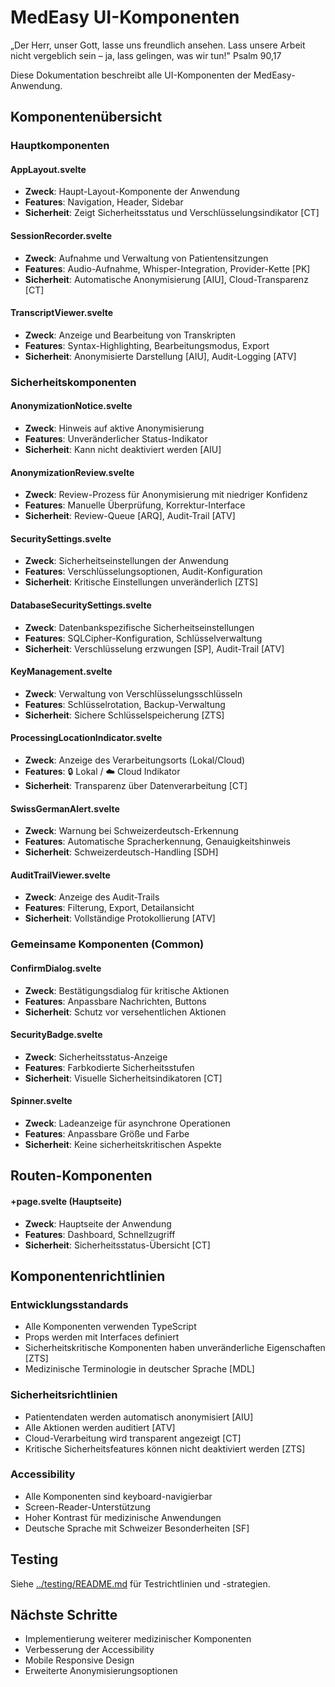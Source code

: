 # MedEasy UI-Komponenten

„Der Herr, unser Gott, lasse uns freundlich ansehen. Lass unsere Arbeit nicht vergeblich sein – ja, lass gelingen, was wir tun!" Psalm 90,17

Diese Dokumentation beschreibt alle UI-Komponenten der MedEasy-Anwendung.

## Komponentenübersicht

### Hauptkomponenten

#### AppLayout.svelte
- **Zweck**: Haupt-Layout-Komponente der Anwendung
- **Features**: Navigation, Header, Sidebar
- **Sicherheit**: Zeigt Sicherheitsstatus und Verschlüsselungsindikator [CT]

#### SessionRecorder.svelte
- **Zweck**: Aufnahme und Verwaltung von Patientensitzungen
- **Features**: Audio-Aufnahme, Whisper-Integration, Provider-Kette [PK]
- **Sicherheit**: Automatische Anonymisierung [AIU], Cloud-Transparenz [CT]

#### TranscriptViewer.svelte
- **Zweck**: Anzeige und Bearbeitung von Transkripten
- **Features**: Syntax-Highlighting, Bearbeitungsmodus, Export
- **Sicherheit**: Anonymisierte Darstellung [AIU], Audit-Logging [ATV]

### Sicherheitskomponenten

#### AnonymizationNotice.svelte
- **Zweck**: Hinweis auf aktive Anonymisierung
- **Features**: Unveränderlicher Status-Indikator
- **Sicherheit**: Kann nicht deaktiviert werden [AIU]

#### AnonymizationReview.svelte
- **Zweck**: Review-Prozess für Anonymisierung mit niedriger Konfidenz
- **Features**: Manuelle Überprüfung, Korrektur-Interface
- **Sicherheit**: Review-Queue [ARQ], Audit-Trail [ATV]

#### SecuritySettings.svelte
- **Zweck**: Sicherheitseinstellungen der Anwendung
- **Features**: Verschlüsselungsoptionen, Audit-Konfiguration
- **Sicherheit**: Kritische Einstellungen unveränderlich [ZTS]

#### DatabaseSecuritySettings.svelte
- **Zweck**: Datenbankspezifische Sicherheitseinstellungen
- **Features**: SQLCipher-Konfiguration, Schlüsselverwaltung
- **Sicherheit**: Verschlüsselung erzwungen [SP], Audit-Trail [ATV]

#### KeyManagement.svelte
- **Zweck**: Verwaltung von Verschlüsselungsschlüsseln
- **Features**: Schlüsselrotation, Backup-Verwaltung
- **Sicherheit**: Sichere Schlüsselspeicherung [ZTS]

#### ProcessingLocationIndicator.svelte
- **Zweck**: Anzeige des Verarbeitungsorts (Lokal/Cloud)
- **Features**: 🔒 Lokal / ☁️ Cloud Indikator
- **Sicherheit**: Transparenz über Datenverarbeitung [CT]

#### SwissGermanAlert.svelte
- **Zweck**: Warnung bei Schweizerdeutsch-Erkennung
- **Features**: Automatische Spracherkennung, Genauigkeitshinweis
- **Sicherheit**: Schweizerdeutsch-Handling [SDH]

#### AuditTrailViewer.svelte
- **Zweck**: Anzeige des Audit-Trails
- **Features**: Filterung, Export, Detailansicht
- **Sicherheit**: Vollständige Protokollierung [ATV]

### Gemeinsame Komponenten (Common)

#### ConfirmDialog.svelte
- **Zweck**: Bestätigungsdialog für kritische Aktionen
- **Features**: Anpassbare Nachrichten, Buttons
- **Sicherheit**: Schutz vor versehentlichen Aktionen

#### SecurityBadge.svelte
- **Zweck**: Sicherheitsstatus-Anzeige
- **Features**: Farbkodierte Sicherheitsstufen
- **Sicherheit**: Visuelle Sicherheitsindikatoren [CT]

#### Spinner.svelte
- **Zweck**: Ladeanzeige für asynchrone Operationen
- **Features**: Anpassbare Größe und Farbe
- **Sicherheit**: Keine sicherheitskritischen Aspekte

## Routen-Komponenten

#### +page.svelte (Hauptseite)
- **Zweck**: Hauptseite der Anwendung
- **Features**: Dashboard, Schnellzugriff
- **Sicherheit**: Sicherheitsstatus-Übersicht [CT]

## Komponentenrichtlinien

### Entwicklungsstandards
- Alle Komponenten verwenden TypeScript
- Props werden mit Interfaces definiert
- Sicherheitskritische Komponenten haben unveränderliche Eigenschaften [ZTS]
- Medizinische Terminologie in deutscher Sprache [MDL]

### Sicherheitsrichtlinien
- Patientendaten werden automatisch anonymisiert [AIU]
- Alle Aktionen werden auditiert [ATV]
- Cloud-Verarbeitung wird transparent angezeigt [CT]
- Kritische Sicherheitsfeatures können nicht deaktiviert werden [ZTS]

### Accessibility
- Alle Komponenten sind keyboard-navigierbar
- Screen-Reader-Unterstützung
- Hoher Kontrast für medizinische Anwendungen
- Deutsche Sprache mit Schweizer Besonderheiten [SF]

## Testing

Siehe [../testing/README.md](../testing/README.md) für Testrichtlinien und -strategien.

## Nächste Schritte

- Implementierung weiterer medizinischer Komponenten
- Verbesserung der Accessibility
- Mobile Responsive Design
- Erweiterte Anonymisierungsoptionen
